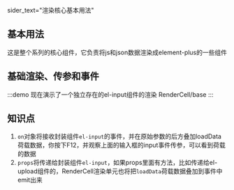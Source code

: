 sider_text="渲染核心基本用法"
## 基本用法

这是整个系列的核心组件，它负责将js和json数据渲染成element-plus的一些组件

## 基础渲染、传参和事件
:::demo 现在演示了一个独立存在的el-input组件的渲染
RenderCell/base
:::

## 知识点

1. `on`对象将接收封装组件`el-input`的事件，并在原始参数的后方叠加loadData荷载数据，你按下F12，并观察上面的输入框的input事件传参，可以看到荷载的数据
2. `props`将传递给封装组件`el-input`，如果props里面有方法，比如传递给el-upload组件的，RenderCell渲染单元也将把`loadData`荷载数据叠加到事件中emit出来
